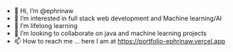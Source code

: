 - 👋 Hi, I’m @ephrinaw
- 👀 I’m interested in full stack web development and Machine learning/AI
- 🌱 I’m lifelong learning 
- 💞️ I’m looking to collaborate on java and machine learning projects
- 📫 How to reach me ... here I am  at https://portfolio-ephrinaw.vercel.app

<!---
ephrinaw/ephrinaw is a ✨ special ✨ repository because its `README.md` (this file) appears on your GitHub profile.
You can click the Preview link to take a look at your changes.
--->
